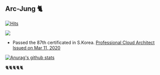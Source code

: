 ## Arc-Jung 🐈‍

[![Hits](https://hits.seeyoufarm.com/api/count/incr/badge.svg?url=https%3A%2F%2Fgithub.com%2FArc-Jung&count_bg=%2379C83D&title_bg=%23555555&icon=&icon_color=%23E7E7E7&title=hits&edge_flat=false)](https://hits.seeyoufarm.com)

<img src="https://raw.githubusercontent.com/dsg890789/JwsPortfolio/master/Google%20Cloud%20Platform%20Certified%20Professional%20Cloud%20Architect.png">

- Passed the 87th certificated in S.Korea. [  Professional Cloud Architect Issued on Mar 11, 2020 ](https://googlecloudcertified.credential.net/profile/e10a74c697ff6411361819a6154a674536feb426)

[![Anurag's github stats](https://github-readme-stats.vercel.app/api?username=Arc-Jung)](https://github.com/anuraghazra/github-readme-stats)


🐈‍🐈‍🐈‍🐈‍🐈
